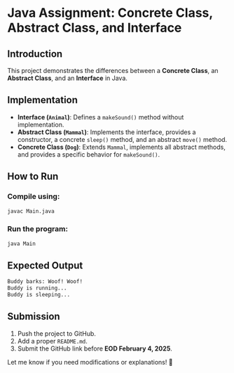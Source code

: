 # Java Assignment: Concrete Class, Abstract Class, and Interface

## Introduction
This project demonstrates the differences between a **Concrete Class**, an **Abstract Class**, and an **Interface** in Java.

## Implementation
- **Interface (`Animal`)**: Defines a `makeSound()` method without implementation.
- **Abstract Class (`Mammal`)**: Implements the interface, provides a constructor, a concrete `sleep()` method, and an abstract `move()` method.
- **Concrete Class (`Dog`)**: Extends `Mammal`, implements all abstract methods, and provides a specific behavior for `makeSound()`.

## How to Run
### Compile using:
```sh
javac Main.java
```
### Run the program:
```sh
java Main
```

## Expected Output
```sh
Buddy barks: Woof! Woof!
Buddy is running...
Buddy is sleeping...
```

## Submission
1. Push the project to GitHub.
2. Add a proper `README.md`.
3. Submit the GitHub link before **EOD February 4, 2025**.

Let me know if you need modifications or explanations! 🚀

